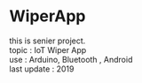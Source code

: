 # WiperApp
this is senier project.<br>
topic : IoT Wiper App<br>
use : Arduino, Bluetooth , Android<br>
last update : 2019<br>
